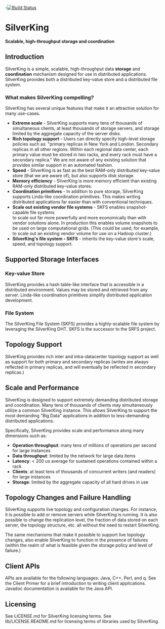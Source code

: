 -[![Build Status](https://travis-ci.org/Morgan-Stanley/SilverKing.svg?branch=master)](https://travis-ci.org/Morgan-Stanley/SilverKing)

# SilverKing
**Scalable, high-throughput storage and coordination**

## Introduction

SilverKing is a simple, scalable, high-throughput data **storage** and 
**coordination** mechanism designed for use in distributed applications. 
SilverKing provides both a distributed key-value store and a distributed file system.


### What makes SilverKing compelling?

SilverKing has several unique features that make it an attractive solution for many use-cases.

* **Extreme scale** - SilverKing supports many tens of thousands of simultaneous clients, 
  at least thousands of storage servers, and storage limited by the aggregate capacity of the server disks. 
* **Rich topology support** - Users can directly specify high-level storage policies such as: 
"primary replicas in New York and London. Secondary replicas in all other regions. 
Within each regional data center, each primary value must be stored in two racks, and every rack must have a 
secondary replica." We are not aware of any existing solution that provides similar support in an automated fashion.
* **Speed** - SilverKing is as fast as the best RAM-only distributed key-value store (that we are aware of), 
but also supports disk storage.
* **Memory efficiency** - SilverKing is more memory efficient than existing RAM-only distributed key-value stores.
* **Coordination primitives** - In addition to pure storage, SilverKing supports Linda-like coordination primitives. 
This makes writing distributed applications far easier than with conventional techniques.
* **Scale out existing vendor file systems** - SKFS enables snapshot-capable file systems  
to scale out far more powerfully and more economically than with vendor solutions alone. In production this enables 
volume snapshots to be used on large computational grids. (This could be used, for example, to scale out an 
existing vendor volume for use on a Hadoop cluster.)
* **SilverKing's file system - SKFS** - inherits the key-value store's scale, speed, and topology support.

## Supported Storage Interfaces

### Key-value Store

SilverKing provides a hash table-like interface that is accessible in a distributed environment. 
Values may be stored and retrieved from any server. 
Linda-like coordination primitives simplify distributed application development. 

### File System

The SilverKing File System (SKFS) provides a highly-scalable file system by leveraging the SilverKing DHT. 
SKFS is the successor to the SRFS project.


## Topology Support

SilverKing provides rich inter and intra-datacenter topology support as well as support
for both primary and secondary replicas (writes are always reflected in primary replicas,
and will eventually be reflected in secondary replicas.)


## Scale and Performance

SilverKing is designed to support extremely demanding distributed storage and coordination.
Many tens of thousands of clients may simultaneously utilize a common SilverKing instance.
This allows SilverKing to support the most demanding "Big Data" applications in addition
to less-demanding distributed applications.

Specifically, SilverKing provides scale and performance along many dimensions such as:

* **Operation throughput**: many tens of millions of operations per second for large instances
* **Data throughput**: limited by the network for large data items
* **Latency**: < 200 us average for sustained operations contained within a rack
* **Clients**: at least tens of thousands of concurrent writers (and readers) for large instances
* **Storage**: limited by the aggregate capacity of all hard drives in use



## Topology Changes and Failure Handling

SilverKing supports live topology and configuration changes. For instance, it is possible to add or
remove servers while SilverKing is running. It is also possible to change the replication level, the
fraction of data stored on each server, the topology structure, etc. all without the need to restart
SilverKing.


The same mechanisms that make it possible to support live topology changes, also enable 
SilverKing to function in the presence of failures (within the realm of what is 
feasible given the storage policy and level of failure.)


## Client APIs

APIs are available for the following languages: Java, C++, Perl, and q. 
See the Client Primer for a brief introduction to writing client applications.
Javadoc documentation is available for the Java API.

## Licensing

See LICENSE.md for SilverKing licensing terms. See lib/LICENSE.README.md for licensing terms of libraries used by SilverKing.
